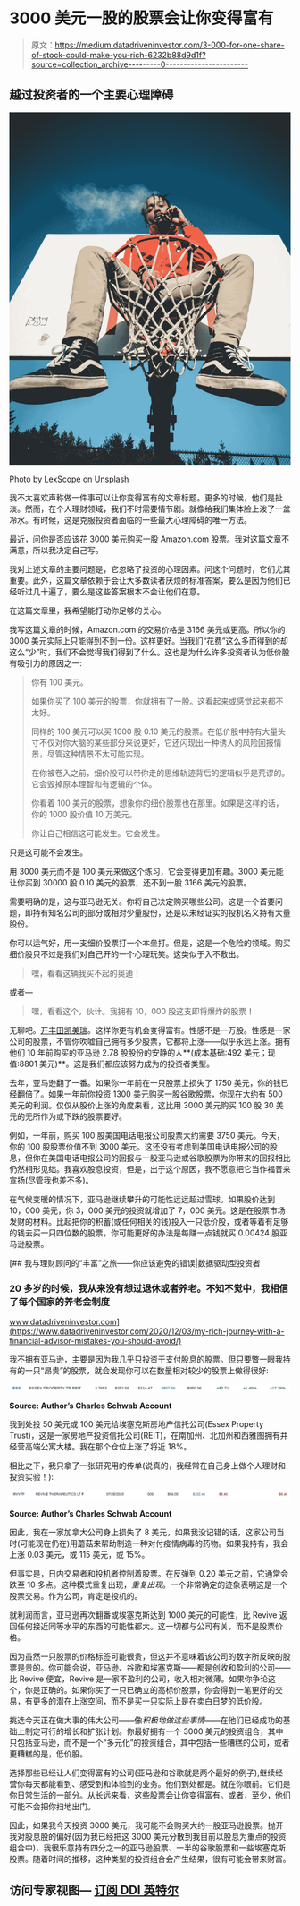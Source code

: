 # 3000 美元一股的股票会让你变得富有

> 原文：<https://medium.datadriveninvestor.com/3-000-for-one-share-of-stock-could-make-you-rich-6232b88d9d1f?source=collection_archive---------0----------------------->

## 越过投资者的一个主要心理障碍

![](img/d06e33ddf5a334212f7c9c4aa88085fd.png)

Photo by [LexScope](https://unsplash.com/@lexscope?utm_source=medium&utm_medium=referral) on [Unsplash](https://unsplash.com?utm_source=medium&utm_medium=referral)

我不太喜欢声称做一件事可以让你变得富有的文章标题。更多的时候，他们是扯淡。然而，在个人理财领域，我们不时需要情节剧。就像给我们集体脸上泼了一盆冷水。有时候，这是克服投资者面临的一些最大心理障碍的唯一方法。

最近，[问](https://www.fool.com/amp/investing/2020/12/03/if-you-have-3000-should-you-buy-1-share-of-amazon/)你是否应该花 3000 美元购买一股 Amazon.com 股票。我对这篇文章不满意，所以我决定自己写。

我对上述文章的主要问题是，它忽略了投资的心理因素。问这个问题时，它们尤其重要。此外，这篇文章依赖于会让大多数读者厌烦的标准答案，要么是因为他们已经听过几十遍了，要么是这些答案根本不会让他们在意。

在这篇文章里，我希望能打动你足够的关心。

我写这篇文章的时候，Amazon.com 的交易价格是 3166 美元或更高。所以你的 3000 美元实际上只能得到不到一份。这样更好。当我们“花费”这么多而得到的却这么“少”时，我们不会觉得我们得到了什么。这也是为什么许多投资者认为低价股有吸引力的原因之一:

> 你有 100 美元。
> 
> 如果你买了 100 美元的股票，你就拥有了一股。这看起来或感觉起来都不太好。
> 
> 同样的 100 美元可以买 1000 股 0.10 美元的股票。在低价股中持有大量头寸不仅对你大脑的某些部分来说更好，它还闪现出一种诱人的风险回报情景，尽管这种情景不太可能实现。
> 
> 在你被卷入之前，细价股可以带你走的思维轨迹背后的逻辑似乎是荒谬的。它会毁掉原本理智和有逻辑的个体。
> 
> 你看着 100 美元的股票，想象你的细价股票也在那里。如果是这样的话，你的 1000 股价值 10 万美元。
> 
> 你让自己相信这可能发生。它会发生。

只是这可能不会发生。

用 3000 美元而不是 100 美元来做这个练习，它会变得更加有趣。3000 美元能让你买到 30000 股 0.10 美元的股票，还不到一股 3166 美元的股票。

需要明确的是，这与亚马逊无关。你将自己决定购买哪些公司。这是一个首要问题，即持有知名公司的部分或相对少量股份，还是以未经证实的投机名义持有大量股份。

你可以运气好，用一支细价股票打一个本垒打。但是，这是一个危险的领域。购买细价股只不过是我们对自己开的一个心理玩笑。这类似于入不敷出。

> 嘿，看看这辆我买不起的奥迪！

或者—

> 嘿，看看这个，伙计。我拥有 10，000 股这支即将爆炸的股票！

无聊吧。[开丰田凯美瑞](https://medium.com/the-ascent/get-rich-and-drive-a-toyota-camry-3acb4288a5b6)。这样你更有机会变得富有。性感不是一万股。性感是一家公司的股票，不管你吹嘘自己拥有多少股票，它都将上涨——似乎永远上涨。拥有他们 10 年前购买的亚马逊 2.78 股股份的安静的人**(成本基础:492 美元；现值:8801 美元)**。这是我们都应该努力成为的投资者类型。

去年，亚马逊翻了一番。如果你一年前在一只股票上损失了 1750 美元，你的钱已经翻倍了。如果一年前你投资 1300 美元购买一股谷歌股票，你现在大约有 500 美元的利润。仅仅从股价上涨的角度来看，这比用 3000 美元购买 100 股 30 美元的无所作为或下跌的股票要好。

例如，一年前，购买 100 股美国电话电报公司股票大约需要 3750 美元。今天，你的 100 股股票价值不到 3000 美元。这还没有考虑到美国电话电报公司的股息，但你在美国电话电报公司的回报与一股亚马逊或谷歌股票为你带来的回报相比仍然相形见绌。我喜欢股息投资，但是，出于这个原因，我不愿意把它当作福音来宣扬(尽管[我也差不多](https://medium.com/the-innovation/i-only-invest-in-one-type-of-stock-d3acb0d7ec0b))。

在气候变暖的情况下，亚马逊继续攀升的可能性远远超过雪球。如果股价达到 10，000 美元，你 3，000 美元的投资就增加了 7，000 美元。这是在股票市场发财的材料。比起把你的积蓄(或任何相关的钱)投入一只低价股，或者等着有足够的钱去买一只四位数的股票，你可能更好的办法是每赚一点钱就买 0.00424 股亚马逊股票。

[](https://www.datadriveninvestor.com/2020/12/03/my-rich-journey-with-a-financial-advisor-mistakes-you-should-avoid/) [## 我与理财顾问的“丰富”之旅——你应该避免的错误|数据驱动型投资者

### 20 多岁的时候，我从来没有想过退休或者养老。不知不觉中，我相信了每个国家的养老金制度

www.datadriveninvestor.com](https://www.datadriveninvestor.com/2020/12/03/my-rich-journey-with-a-financial-advisor-mistakes-you-should-avoid/) 

我不拥有亚马逊，主要是因为我几乎只投资于支付股息的股票。但只要瞥一眼我持有的一只“昂贵”的股票，就会发现你可以在数量相对较少的股票上做得很好:

![](img/107b20257f0e16f155b8a29bd87b0a00.png)

**Source: Author’s Charles Schwab Account**

我到处投 50 美元或 100 美元给埃塞克斯房地产信托公司(Essex Property Trust)，这是一家房地产投资信托公司(REIT)，在南加州、北加州和西雅图拥有并经营高端公寓大楼。我在那个仓位上涨了将近 18%。

相比之下，我只拿了一张研究用的传单(说真的，我经常在自己身上做个人理财和投资实验！):

![](img/15e1f0f7cc235416b51d735c49d23aab.png)

**Source: Author’s Charles Schwab Account**

因此，我在一家加拿大公司身上损失了 8 美元，如果我没记错的话，这家公司当时(可能现在仍在)用蘑菇来帮助制造一种对付疫情病毒的药物。如果我持有，我会上涨 0.03 美元，或 115 美元，或 15%。

但事实是，日内交易者和投机者控制着股票。在反弹到 0.20 美元之前，它通常会跌至 10 多点。这种模式重复出现，*重复出现*。一个非常确定的迹象表明这是一个股票交易。作为公司，肯定是投机的。

就利润而言，亚马逊再次翻番或埃塞克斯达到 1000 美元的可能性，比 Revive 返回任何接近同等水平的东西的可能性都大。这一切都与公司有关，而不是股票价格。

因为虽然一只股票的价格标签可能很贵，但这并不意味着该公司的数字所反映的股票是贵的。你可能会说，亚马逊、谷歌和埃塞克斯——都是创收和盈利的公司——比 Revive 便宜，Revive 是一家不盈利的公司，收入相对微薄。如果你争论这个，你是正确的。如果你买了一只已确立的高标价股票，你会得到一笔更好的交易，有更多的潜在上涨空间，而不是买一只实际上是在卖白日梦的低价股。

挑选今天正在做大事的伟大公司——像*积极地做这些事情*——在他们已经成功的基础上制定可行的增长和扩张计划。你最好拥有一个 3000 美元的投资组合，其中只包括亚马逊，而不是一个“多元化”的投资组合，其中包括一些糟糕的公司，或者更糟糕的是，低价股。

选择那些已经让人们变得富有的公司(亚马逊和谷歌就是两个最好的例子),继续经营你每天都能看到、感受到和体验到的业务。他们到处都是。就在你眼前。它们是你日常生活的一部分。从长远来看，这些股票会让你变得富有。或者，至少，他们可能不会把你扫地出门。

因此，如果我今天投资 3000 美元，我可能不会购买大约一股亚马逊股票。抛开我对股息股的偏好(因为我已经把这 3000 美元分散到我目前以股息为重点的投资组合中)，我很乐意持有四分之一的亚马逊股票、一半的谷歌股票和一些埃塞克斯股票。随着时间的推移，这种类型的投资组合会产生结果，很有可能会带来财富。

## 访问专家视图— [订阅 DDI 英特尔](https://datadriveninvestor.com/ddi-intel)